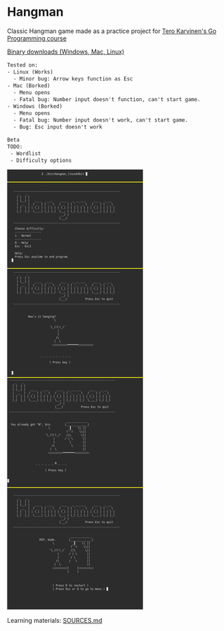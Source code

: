 # Hangman
Classic Hangman game made as a practice project for [Tero Karvinen's Go Programming course](http://terokarvinen.com/2020/go-programming-course-2020-w22/)

[Binary downloads (Windows, Mac, Linux)](bin/)  

~~~~
Tested on:
- Linux (Works)
  - Minor bug: Arrow keys function as Esc
- Mac (Borked)
  - Menu opens
  - Fatal bug: Number input doesn't function, can't start game.
- Windows (Borked)
  - Menu opens
  - Fatal bug: Number input doesn't work, can't start game.
  - Bug: Esc input doesn't work
~~~~

~~~~
Beta
TODO:
 - Wordlist
 - Difficulty options
~~~~

![alpha_img](img/img1.jpg)

Learning materials:
[SOURCES.md](SOURCES.md)
